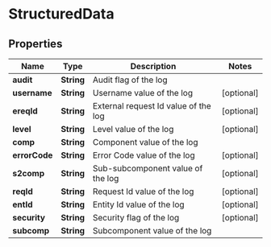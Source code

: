 # StructuredData

## Properties
Name | Type | Description | Notes
------------ | ------------- | ------------- | -------------
**audit** | **String** | Audit flag of the log | 
**username** | **String** | Username value of the log |  [optional]
**ereqId** | **String** | External request Id value of the log |  [optional]
**level** | **String** | Level value of the log |  [optional]
**comp** | **String** | Component value of the log | 
**errorCode** | **String** | Error Code value of the log |  [optional]
**s2comp** | **String** | Sub-subcomponent value of the log |  [optional]
**reqId** | **String** | Request Id value of the log |  [optional]
**entId** | **String** | Entity Id value of the log |  [optional]
**security** | **String** | Security flag of the log |  [optional]
**subcomp** | **String** | Subcomponent value of the log | 
